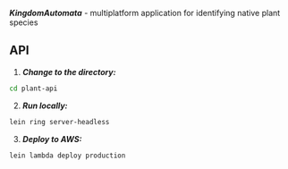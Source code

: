***KingdomAutomata*** - multiplatform application for identifying native plant species

## API
1. ***Change to the directory:***
```bash
cd plant-api
```

2. ***Run locally:***
```bash
lein ring server-headless
```

3. ***Deploy to AWS:***
```bash
lein lambda deploy production
```
